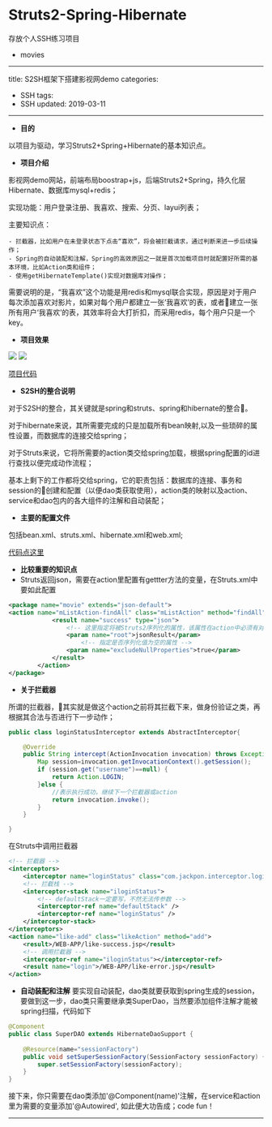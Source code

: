 # Struts2-Spring-Hibernate
存放个人SSH练习项目

- movies 

---
title: S2SH框架下搭建影视网demo
categories: 
- SSH
tags:
- SSH
updated: 2019-03-11
---

- **目的**

以项目为驱动，学习Struts2+Spring+Hibernate的基本知识点。

- **项目介绍**

影视网demo网站，前端布局boostrap+js，后端Struts2+Spring，持久化层Hibernate、数据库mysql+redis；

实现功能：用户登录注册、我喜欢、搜索、分页、layui列表；

主要知识点：

	- 拦截器，比如用户在未登录状态下点击“喜欢”，将会被拦截请求，通过判断来进一步后续操作；
	- Spring的自动装配和注解，Spring的高效原因之一就是首次加载项目时就配置好所需的基本环境，比如Action类和组件；
	- 使用getHibernateTemplate()实现对数据库对操作；

需要说明的是，“我喜欢”这个功能是用redis和mysql联合实现，原因是对于用户每次添加喜欢对影片，如果对每个用户都建立一张‘我喜欢’的表，或者建立一张所有用户‘我喜欢’的表，其效率将会大打折扣，而采用redis，每个用户只是一个key。

- **项目效果**

<img src="https://github.com/Jackpon/Struts2-Spring-Hibernate/tree/master/gif/ilike.gif"/>

<img src="https://github.com/Jackpon/Struts2-Spring-Hibernate/tree/master/gif/search.gif"/>

[项目代码](https://github.com/Jackpon/Struts2-Spring-Hibernate/tree/master/movie)

- **S2SH的整合说明**

对于S2SH的整合，其关键就是spring和struts、spring和hibernate的整合。

对于hibernate来说，其所需要完成的只是加载所有bean映射,以及一些琐碎的属性设置，而数据库的连接交给spring；

对于Struts来说，它将所需要的action类交给spring加载，根据spring配置的id进行查找以便完成动作流程；

基本上剩下的工作都将交给spring，它的职责包括：数据库的连接、事务和session的创建和配置（以便dao类获取使用），action类的映射以及action、service和dao包内的各大组件的注解和自动装配；

- **主要的配置文件**

包括bean.xml、struts.xml、hibernate.xml和web.xml;

[代码点这里](https://github.com/Jackpon/Struts2-Spring-Hibernate/tree/master/movie)

- **比较重要的知识点**
- Struts返回json，需要在action里配置有gettter方法的变量，在Struts.xml中要如此配置

```xml
<package name="movie" extends="json-default">
<action name="mListAction-findAll" class="mListAction" method="findAll" >
			<result name="success" type="json">  
                <!-- 这里指定将被Struts2序列化的属性，该属性在action中必须有对应的getter方法 -->  
                <param name="root">jsonResult</param>  
                    <!-- 指定是否序列化值为空的属性 -->  
                <param name="excludeNullProperties">true</param>  
            </result> 
		</action>
</package>
```
- **关于拦截器**

所谓的拦截器，其实就是做这个action之前将其拦截下来，做身份验证之类，再根据其合法与否进行下一步动作；

```java
public class loginStatusInterceptor extends AbstractInterceptor{

	@Override
	public String intercept(ActionInvocation invocation) throws Exception {
		Map session=invocation.getInvocationContext().getSession();
        if (session.get("username")==null) {
			return Action.LOGIN;
		}else {
			//表示执行成功，继续下一个拦截器或action
			return invocation.invoke();
		}
	}

}
```
在Struts中调用拦截器

```xml
<!-- 拦截器 -->
<interceptors>
	<interceptor name="loginStatus" class="com.jackpon.interceptor.loginStatusInterceptor"></interceptor>
	<!-- 拦截栈 -->
	<interceptor-stack name="iloginStatus">
		<!-- defaultStack一定要写，不然无法传参数 -->
		<interceptor-ref name="defaultStack" />
		<interceptor-ref name="loginStatus" />
	</interceptor-stack>
</interceptors>
<action name="like-add" class="likeAction" method="add">
	<result>/WEB-APP/like-success.jsp</result>
	<!-- 调用拦截器 -->
	<interceptor-ref name="iloginStatus"></interceptor-ref>
	<result name="login">/WEB-APP/like-error.jsp</result>
</action> 
```

- **自动装配和注解**
要实现自动装配，dao类就要获取到spring生成的session，要做到这一步，dao类只需要继承类SuperDao，当然要添加组件注解才能被spring扫描，代码如下

```java
@Component
public class SuperDAO extends HibernateDaoSupport {
	
	@Resource(name="sessionFactory")
	public void setSuperSessionFactory(SessionFactory sessionFactory) {
		super.setSessionFactory(sessionFactory);
	}
}

```
接下来，你只需要在dao类添加'@Component(name)'注解，在service和action里为需要的变量添加'@Autowired',
如此便大功告成；code fun！

---
